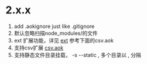 # 2.x.x
1. add .aokignore just like .gitignore
2. 默认忽略扫描node_modules/的文件
3. ext 扩展功能，详见 [ext](./docs/ext.md) 参考下面的csv.aok
4. 支持csv扩展 [csv.aok](https://github.com/apporoad/csv.aok)
5. 支持静态文件目录挂载， -s  --static  , 多个目录以 , 分隔
